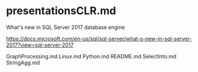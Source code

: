# presentationsCLR.md



What's new in SQL Server 2017 database engine

https://docs.microsoft.com/en-us/sql/sql-server/what-s-new-in-sql-server-2017?view=sql-server-2017

GraphProcessing.md
Linux.md
Python.md
README.md
SelectInto.md
StringAgg.md